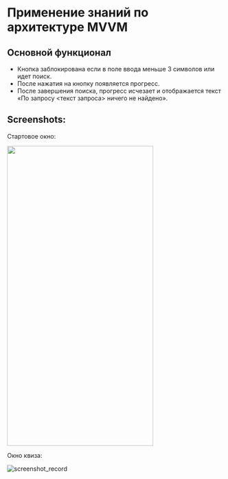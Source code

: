 # Применение знаний по архитектуре MVVM

## Основной функционал
- Кнопка заблокирована если в поле ввода меньше 3 символов или идет поиск.
- После нажатия на кнопку появляется прогресс.
- После завершения поиска, прогресс исчезает и отображается текст «По запросу <текст запроса> ничего не найдено».

## Screenshots:

Стартовое окно: <br>

<img src="https://github.com/KonstantinSham/proba/assets/69507445/55f27d15-edf2-4593-a295-4c5c549ccc4a" width="340" height="699" />  <br>

Окно квиза: <br>

![screenshot_record](https://github.com/KonstantinSham/proba/assets/69507445/fa24e4f3-5c0e-4519-bcf2-4e5d4e5f74b8)

